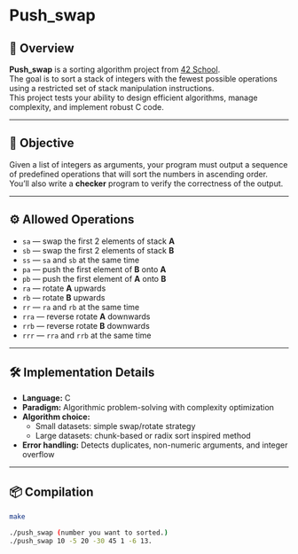 # Push_swap

## 📌 Overview
**Push_swap** is a sorting algorithm project from [42 School](https://42.fr/).  
The goal is to sort a stack of integers with the fewest possible operations using a restricted set of stack manipulation instructions.  
This project tests your ability to design efficient algorithms, manage complexity, and implement robust C code.

---

## 🎯 Objective
Given a list of integers as arguments, your program must output a sequence of predefined operations that will sort the numbers in ascending order.  
You’ll also write a **checker** program to verify the correctness of the output.

---

## ⚙️ Allowed Operations
- `sa` — swap the first 2 elements of stack **A**
- `sb` — swap the first 2 elements of stack **B**
- `ss` — `sa` and `sb` at the same time
- `pa` — push the first element of **B** onto **A**
- `pb` — push the first element of **A** onto **B**
- `ra` — rotate **A** upwards
- `rb` — rotate **B** upwards
- `rr` — `ra` and `rb` at the same time
- `rra` — reverse rotate **A** downwards
- `rrb` — reverse rotate **B** downwards
- `rrr` — `rra` and `rrb` at the same time

---

## 🛠️ Implementation Details
- **Language:** C
- **Paradigm:** Algorithmic problem-solving with complexity optimization
- **Algorithm choice:** 
  - Small datasets: simple swap/rotate strategy
  - Large datasets: chunk-based or radix sort inspired method
- **Error handling:** Detects duplicates, non-numeric arguments, and integer overflow

---

## 📦 Compilation
```bash
make

./push_swap (number you want to sorted.)
./push_swap 10 -5 20 -30 45 1 -6 13.
